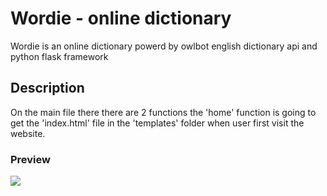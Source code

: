 # Wordie - online dictionary

Wordie is an online dictionary powerd by owlbot english dictionary api and python flask framework

## Description

On the main file there there are 2 functions the 'home' function is going to get the 'index.html' file in the 'templates' folder when user first visit the website.

### Preview

<img src="https://user-images.githubusercontent.com/91461938/208255125-c838e019-fc6e-4fef-9355-6a5ec5901828.gif">
